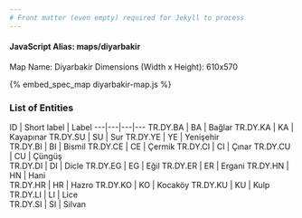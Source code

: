 ```yaml
---
# Front matter (even empty) required for Jekyll to process
---
```


#### JavaScript Alias: maps/diyarbakir

Map Name: Diyarbakir
Dimensions (Width x Height): 610x570



{% embed_spec_map diyarbakir-map.js %}

### List of Entities

ID | Short label | Label
---|---|---|---
TR.DY.BA | BA | Bağlar
TR.DY.KA | KA | Kayapınar
TR.DY.SU | SU | Sur
TR.DY.YE | YE | Yenişehir		
TR.DY.BI | BI | Bismil
TR.DY.CE | CE | Çermik
TR.DY.CI | CI | Çınar
TR.DY.CU | CU | Çüngüş		
TR.DY.DI | DI | Dicle
TR.DY.EG | EG | Eğil
TR.DY.ER | ER | Ergani
TR.DY.HN | HN | Hani		
TR.DY.HR | HR | Hazro
TR.DY.KO | KO | Kocaköy
TR.DY.KU | KU | Kulp
TR.DY.LI | LI | Lice		
TR.DY.SI | SI | Silvan		